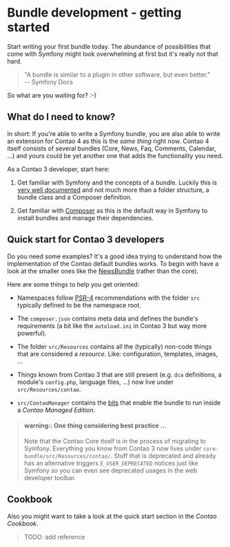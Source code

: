 # Bundle development - getting started

Start writing your first bundle today. The abundance of possibilities that come
with Symfony might look overwhelming at first but it's really not that hard.

> "A bundle is similar to a plugin in other software, but even better."  
> -- Symfony Docs 

So what are you waiting for? :-) 


## What do I need to know?
In short: If you're able to write a Symfony bundle, you are also able to write
an extension for Contao 4 as this is the *same thing* right now. Contao 4 itself
consists of several bundles (Core, News, Faq, Comments, Calendar, …) and yours
could be yet another one that adds the functionality you need.

As a Contao 3 developer, start here:

 1) Get familiar with Symfony and the concepts of a bundle. Luckily this is
    [very well documented][SymfonyBundles] and not much more than a folder
    structure, a bundle class and a Composer definition. 
 
 2) Get familiar with [Composer][ComposerIntro] as this is the default way in
    Symfony to install bundles and manage their dependencies.
    
 
## Quick start for Contao 3 developers

Do you need some examples? It's a good idea trying to understand how the 
implementation of the Contao default bundles works. To begin with have a look
at the smaller ones like the [NewsBundle][NewsBundle] (rather than the core). 

Here are some things to help you get oriented:

 - Namespaces follow [PSR-4][PSR-4] recommendations with the folder ``src``
   typically defined to be the namespace root.
   
 - The ``composer.json`` contains meta data and defines the bundle's
   requirements (a bit like the ``autoload.ini`` in Contao 3 but way more
   powerful).
   
 - The folder ``src/Resources`` contains all the (typically) non-code things
   that are considered a *resource*. Like: configuration, templates, images, …
   
 - Things known from Contao 3 that are still present (e.g. ``dca`` definitions,
   a module's ``config.php``, language files, …) now live under
   ``src/Resources/contao``.
   
 - ``src/ContaoManager`` contains the [bits](../managed-edition/plugins.md)
   that enable the bundle to run inside a *Contao Managed Edition*.
 

> #### warning:: One thing considering best practice …
> Note that the Contao Core itself is in the process of migrating to Symfony.
> Everything you know from Contao 3 now lives under
> ``core-bundle/src/Resources/contao/``. Stuff that is deprecated and already
> has an alternative triggers ``E_USER_DEPRECATED`` notices just like Symfony
> so you can even see deprecated usages in the web developer toolbar.

## Cookbook 
Also you might want to take a look at the quick start section in the
*Contao Cookbook*. 

> TODO: add reference  



[SymfonyBundles]: https://symfony.com/doc/current/bundles.html
[ComposerIntro]: https://getcomposer.org/doc/00-intro.md
[NewsBundle]: https://github.com/contao/news-bundle
[PSR-4]: http://www.php-fig.org/psr/psr-4/
